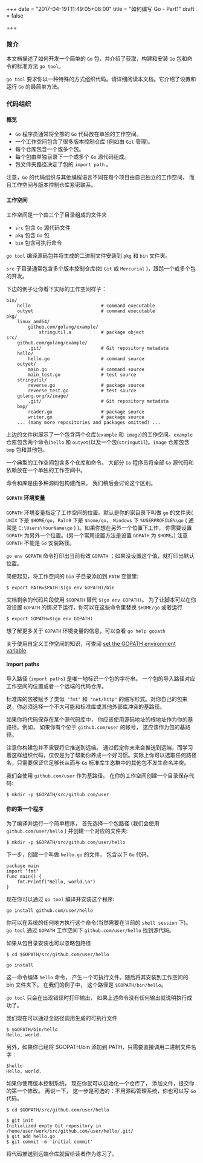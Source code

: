 +++
date = "2017-04-19T11:49:05+08:00"
title = "如何编写 Go - Part1"
draft = false

+++

### 简介

本文档描述了如何开发一个简单的 `Go` 包，并介绍了获取，构建和安装 `Go` 包和命令的标准方法 `go tool`。

`go tool` 要求你以一种特殊的方式组织代码。请详细阅读本文档。它介绍了设置和运行 `Go` 的最简单方法。

### 代码组织

#### 概览

- `Go` 程序员通常将全部的 `Go` 代码放在单独的工作空间。
- 一个工作空间包含了很多版本控制仓库 (例如由 `Git` 管理)。
- 每个仓库包含一个或多个包。
- 每个包由单独目录下一个或多个 `Go` 源代码组成。
- 包文件夹路径决定了包的 `import path` 。

注意，`Go` 的代码组织与其他编程语言不同在每个项目由自己独立的工作空间， 而且工作空间与版本控制仓库紧密联系。

#### 工作空间

工作空间是一个由三个子目录组成的文件夹

- `src` 包含 `Go` 源代码文件
- `pkg` 包含 `Go` 包
- `bin` 包含可执行命令

`go tool` 编译源码包并将生成的二进制文件安装到 `pkg` 和 `bin` 文件夹。

`src` 子目录通常包含多个版本控制仓库(如 `Git` 或 `Mercurial` )，跟踪一个或多个包的开发。

下边的例子让你看下实际的工作空间样子：

    bin/
        hello                          # command executable
        outyet                         # command executable
    pkg/
        linux_amd64/
            github.com/golang/example/
                stringutil.a           # package object
    src/
        github.com/golang/example/
            .git/                      # Git repository metadata
        hello/
            hello.go                   # command source
        outyet/
            main.go                    # command source
            main_test.go               # test source
        stringutil/
            reverse.go                 # package source
            reverse_test.go            # test source
        golang.org/x/image/
            .git/                      # Git repository metadata
        bmp/
            reader.go                  # package source
            writer.go                  # package source
        ... (many more repositories and packages omitted) ...
上边的文件树展示了一个包含两个仓库(`example` 和` image`)的工作空间。`example` 仓库包含两个命令(`hello` 和 `outyet`)以及一个包(`stringutil`)。`image` 仓库包含 `bmp` 包和其他包。

一个典型的工作空间包含多个仓库和命令。 大部分 `Go` 程序员将全部 `Go` 源代码和依赖放在一个单独的工作空间中。

命令和库是由多种源码包构建而来。 我们稍后会讨论这个区别。

#### `GOPATH` 环境变量

`GOPATH` 环境变量指定了工作空间的位置。默认是你的家目录下叫做 `go` 的文件夹( `UNIX` 下是 `$HOME/go`，`Paln9` 下是 `$home/go`， `Windows` 下 `%USERPROFILE%\go` ( 通常是 `C:\Users\YourName\go` ) )。如果你想在另外一个位置下工作， 你需要设置 `GOPATH` 为另外一个位置。(另一个常用设置方法是设置 `GOPATH` 为 `$HOME`。) 注意 `GOPATH` 不能是 `Go` 安装路径。

`go env GOPATH` 命令打印出当前有效 `GOPATH` ；如果没设置这个值，就打印出默认位置。

简便起见，将工作空间的 `bin` 子目录添加到 `PATH` 变量里:

`$ export PATH=$PATH:$(go env GOPATH)/bin` 

文档剩余的代码片段使用 `$GOPATH` 替代 `$(go env GOPATH)`。 为了让脚本可以在你没设置 `GOPATH` 的情况下运行，你可以在这些命令里替换 `$HOME/go` 或者运行

`$ export GOPATH=$(go env GOPATH)`

想了解更多关于 `GOPATH` 环境变量的信息，可以查看 `go help gopath`

关于使用自定义工作空间的知识，可查阅 [set the GOPATH environment variable](https://golang.org/wiki/SettingGOPATH).

#### Import paths

导入路径 (`import paths`) 是唯一地标识一个包的字符串。 一个包的导入路径对应工作空间的位置或者一个远端的代码仓库。

标准库的包被赋予了类似` "fmt"` 和` "net/http"` 的缩写形式。对你自己的包来说，你必须选择一个不大可能和标准库或其他外部库冲突的基路径。

如果你将代码保存在某个源代码库中， 你应该使用源码地址的根地址作为你的基路径。例如， 如果你有个位于 `github.com/user` 的帐号， 这应该作为包的基路径。

注意你构建包并不需要将它推送到远端。 通过假定你未来会推送到远端，而学习着这样组织代码，仅仅是为了帮助你养成一个好习惯。实际上你可以选取任何路径名，只需要保证它足够长从而与 `Go` 标准库生态群中的其他包不发生命名冲突。

我们会使用 `github.com/user` 作为基路径。 在你的工作空间创建一个目录保存代码:

`$ mkdir -p $GOPATH/src/github.com/user`

#### 你的第一个程序

为了编译并运行一个简单程序， 首先选择一个包路径 (我们会使用 `github.com/user/hello` ) 并创建一个对应的文件夹:

`$ mkdir -p $GOPATH/src/github.com/user/hello` 

下一步，创建一个叫做 `hello.go` 的文件， 包含以下 `Go` 代码。

    package main
    import "fmt"
    func main() {
        fmt.Printf("Hello, world.\n")
    }
现在你可以通过 `go tool` 编译并安装这个程序:

`go install github.com/user/hello`

你可以在系统的任何地方执行这个命令(当然需要在当前的 `shell session` 下)。 `go tool` 通过 `GOPATH` 工作空间下 `github.com/user/hello` 找到源代码。

如果从包目录安装也可以忽略包路径

`$ cd $GOPATH/src/github.com/user/hello`

`go install`

这一命令编译 `hello` 命令， 产生一个可执行文件。随后将其安装到工作空间的 bin 文件夹下。 在我们的例子中， 这个路径是 `$GOPATH/bin/hello`。

`go tool` 只会在出现错误时打印输出， 如果上述命令没有任何输出就说明执行成功了。

我们现在可以通过全路径调用生成的可执行文件

    $ $GOPATH/bin/hello
    Hello, world.

另外，如果你已经将 $GOPATH/bin 添加到 PATH，只需要直接调用二进制文件名字：

    $hello 
    Hello, world. 

如果你使用版本控制系统， 现在你就可以初始化一个仓库了， 添加文件，提交你的第一个修改。 再说一下， 这一步是可选的：不用源码管理系统，你也可以写 `Go` 代码。

`$ cd $GOPATH/src/github.com/user/hello`

    $ git init
    Initialized empty Git repository in /home/user/work/src/github.com/user/hello/.git/
    $ git add hello.go
    $ git commit -m 'initial commit'
    
将代码推送到远端仓库就留给读者作为练习了。